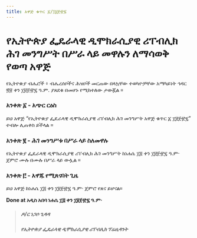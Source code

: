 ```yaml
---
title: አዋጅ ቁጥር ፩/፲፱፻፹፯
---
```


# የኢትዮጵያ ፌዴራላዊ ዲሞክራሲያዊ ሪፐብሊክ ሕገ መንግሥት በሥራ ላይ መዋሉን ለማሳወቅ የወጣ አዋጅ

የኢትዮጵያ ብሔሮች ፥ ብሔረሰቦችና ሕዝቦች መርጠው በላኳቸው ተወካዮቻቸው አማካይነት ኅዳር ፳፱ ቀን ፲፱፻፹፯ ዓ.ም. ያጸደቁ በመሆኑ የሚከተለው ታውጇል ።

### አንቀጽ ፩ - አጭር ርዕስ

ይህ አዋጅ “የኢትዮጵያ ፌዴራላዊ ዲሞክራሲያዊ ሪፐብሊክ ሕገ መንግሥት አዋጅ ቁጥር ፩ ፲፱፻፹፯” ተብሎ ሊጠቀስ ይችላል ።

### አንቀጽ ፪ - ሕገ መንግሥቱ በሥራ ላይ ስለመዋሉ

የኢትዮጵያ ፌዴራላዊ ዲሞክራሲያዊ ሪፐብሊክ ሕገ መንግሥት ከነሐሴ ፲፭ ቀን ፲፱፻፹፯ ዓ.ም· ጀምሮ ሙሉ በሙሉ በሥራ ላይ ውሏል ።

### አንቀጽ ፫ - አዋጁ የሚጸናበት ጊዜ

ይህ አዋጅ ከነሐሴ ፲፭ ቀን ፲፱፻፹፯ ዓ.ም· ጀምሮ የጸና ይሆናል።

**Done at አዲስ አበባ ነሐሴ ፲፭ ቀን ፲፱፻፹፯ ዓ.ም·**

> ##### ዶ/ር ነጋሶ ጊዳዳ
>
> ##### የኢትዮጵያ ፌዴራላዊ ዲሞክራሲያዊ ሪፐብሊክ ፕሬዚዳንት